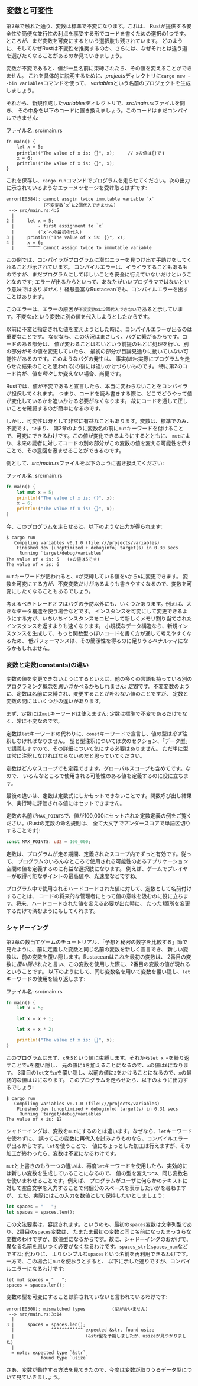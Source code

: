 <!--
## Variables and Mutability
-->

## 変数と可変性

<!--
As mentioned in Chapter 2, by default variables are immutable. This is one of
many nudges Rust gives you to write your code in a way that takes advantage of
the safety and easy concurrency that Rust offers. However, you still have the
option to make your variables mutable. Let’s explore how and why Rust
encourages you to favor immutability and why sometimes you might want to opt
out.
-->

第2章で触れた通り、変数は標準で不変になります。これは、
Rustが提供する安全性や簡便な並行性の利点を享受する形でコードを書くための選択の1つです。
ところが、まだ変数を可変にするという選択肢も残されています。
どのように、そしてなぜRustは不変性を推奨するのか、さらには、なぜそれとは違う道を選びたくなることがあるのか見ていきましょう。

<!--
When a variable is immutable, once a value is bound to a name, you can't change
that value. To illustrate this, let’s generate a new project called *variables*
in your *projects* directory by using `cargo new --bin variables`.
-->

変数が不変であると、値が一旦名前に束縛されたら、その値を変えることができません。
これを具体的に説明するために、*projects*ディレクトリに`cargo new --bin variables`コマンドを使って、
*variables*という名前のプロジェクトを生成しましょう。

<!--
Then, in your new *variables* directory, open *src/main.rs* and replace its
code with the following code that won't compile just yet:
-->

それから、新規作成した*variables*ディレクトリで、*src/main.rs*ファイルを開き、
その中身を以下のコードに置き換えましょう。このコードはまだコンパイルできません:

<!--
<span class="filename">Filename: src/main.rs</span>
-->

<span class="filename">ファイル名: src/main.rs</span>

```rust,ignore
fn main() {
    let x = 5;
    println!("The value of x is: {}", x);     // xの値は{}です
    x = 6;
    println!("The value of x is: {}", x);
}
```

<!--
Save and run the program using `cargo run`. You should receive an error
message, as shown in this output:
-->

これを保存し、`cargo run`コマンドでプログラムを走らせてください。次の出力に示されているようなエラーメッセージを受け取るはずです:

```text
error[E0384]: cannot assgin twice immutable variable `x`
              (不変変数`x`に2回代入できません)
 --> src/main.rs:4:5
  |
2 |     let x = 5;
  |         - first assignment to `x`
  |         (`x`への最初の代入)
3 |     println!("The value of x is: {}", x);
4 |     x = 6;
  |     ^^^^^ cannot assign twice to immutable variable
```

<!--
This example shows how the compiler helps you find errors in your programs.
Even though compiler errors can be frustrating, they only mean your program
isn’t safely doing what you want it to do yet; they do *not* mean that you’re
not a good programmer! Experienced Rustaceans still get compiler errors.
-->

この例では、コンパイラがプログラムに潜むエラーを見つけ出す手助けをしてくれることが示されています。
コンパイルエラーは、イライラすることもあるものですが、まだプログラムにしてほしいことを安全に行えていないだけということなのです;
エラーが出るからといって、あなたがいいプログラマではないという意味ではあり*ません*！
経験豊富なRustaceanでも、コンパイルエラーを出すことはあります。

<!--
The error message indicates that the cause of the error is that you `cannot
assign twice to immutable variable x`, because you tried to assign a second
value to the immutable `x` variable.
-->

このエラーは、エラーの原因が`不変変数xに2回代入できない`であると示しています。不変な`x`という変数に別の値を代入しようとしたからです。

<!--
It’s important that we get compile-time errors when we attempt to change a
value that we previously designated as immutable because this very situation
can lead to bugs. If one part of our code operates on the assumption that a
value will never change and another part of our code changes that value, it’s
possible that the first part of the code won’t do what it was designed to do.
This cause of bugs can be difficult to track down after the fact,
especially when the second piece of code changes the value only *sometimes*.
-->

以前に不変と指定された値を変えようとした時に、コンパイルエラーが出るのは重要なことです。
なぜなら、この状況はまさしく、バグに繋がるからです。コードのある部分は、
値が変わることはないという前提のもとに処理を行い、別の部分がその値を変更していたら、
最初の部分が目論見通りに動いていない可能性があるのです。このようなバグの発生は、
事実(`訳注`:実際にプログラムを走らせた結果のことと思われる)の後には追いかけづらいものです。
特に第2のコード片が、値を*時々*しか変えない場合、尚更です。

<!--
In Rust the compiler guarantees that when you state that a value won’t change,
it really won’t change. That means that when you’re reading and writing code,
you don’t have to keep track of how and where a value might change. Your code
is thus easier to reason through.
-->

Rustでは、値が不変であると宣言したら、本当に変わらないことをコンパイラが担保してくれます。
つまり、コードを読み書きする際に、どこでどうやって値が変化しているかを追いかける必要がなくなります。
故にコードを通して正しいことを確認するのが簡単になるのです。

<!--
But mutability can be very useful. Variables are immutable only by default; as
you did in Chapter 2, you can make them mutable by adding `mut` in front of the
variable name. In addition to allowing this value to change, `mut` conveys
intent to future readers of the code by indicating that other parts of the code
will be changing this variable value.
-->

しかし、可変性は時として非常に有益なこともあります。変数は、標準でのみ、不変です。つまり、
第2章のように変数名の前に`mut`キーワードを付けることで、可変にできるわけです。この値が変化できるようにするとともに、
`mut`により、未来の読者に対してコードの別の部分がこの変数の値を変える可能性を示すことで、その意図を汲ませることができるのです。

<!--
For example, change *src/main.rs* to the following:
-->

例として、*src/main.rs*ファイルを以下のように書き換えてください:

<!--
<span class="filename">Filename: src/main.rs</span>
-->

<span class="filename">ファイル名: src/main.rs</span>

```rust
fn main() {
    let mut x = 5;
    println!("The value of x is: {}", x);
    x = 6;
    println!("The value of x is: {}", x);
}
```

<!--
When we run the program now, we get this:
-->

今、このプログラムを走らせると、以下のような出力が得られます:

```text
$ cargo run
   Compiling variables v0.1.0 (file:///projects/variables)
    Finished dev [unoptimized + debuginfo] target(s) in 0.30 secs
     Running `target/debug/variables`
The value of x is: 5   (xの値は5です)
The value of x is: 6
```

<!--
We’re allowed to change the value that `x` binds to from `5` to `6` when `mut`
is used. In some cases, you’ll want to make a variable mutable because it makes
the code more convenient to write than if it had only immutable variables.
-->

`mut`キーワードが使われると、`x`が束縛している値を`5`から`6`に変更できます。
変数を可変にする方が、不変変数だけがあるよりも書きやすくなるので、変数を可変にしたくなることもあるでしょう。

<!--
There are multiple trade-offs to consider, in addition to the prevention of
bugs. For example, in cases where you’re using large data structures, mutating
an instance in place may be faster than copying and returning newly allocated
instances. With smaller data structures, creating new instances and writing in
a more functional programming style may be easier to think through, so lower
performance might be a worthwhile penalty for gaining that clarity.
-->

考えるべきトレードオフはバグの予防以外にも、いくつかあります。例えば、大きなデータ構造を使う場合などです。
インスタンスを可変にして変更できるようにする方が、いちいちインスタンスをコピーして新しくメモリ割り当てされたインスタンスを返すよりも速くなります。
小規模なデータ構造なら、新規インスタンスを生成して、もっと関数型っぽいコードを書く方が通して考えやすくなるため、
低パフォーマンスは、その簡潔性を得るのに足りうるペナルティになるかもしれません。

<!--
### Differences Between Variables and Constants
-->

### 変数と定数(constants)の違い

<!--
Being unable to change the value of a variable might have reminded you of
another programming concept that most other languages have: *constants*. Like
immutable variables, constants are values that are bound to a name and are not
allowed to change, but there are a few differences between constants and
variables.
-->

変数の値を変更できないようにするといえば、他の多くの言語も持っている別のプログラミング概念を思い浮かべるかもしれません:
*定数*です。不変変数のように、定数は名前に束縛され、変更することが叶わない値のことですが、
定数と変数の間にはいくつかの違いがあります。

<!--
First, we aren’t allowed to use `mut` with constants. Constants aren't just
immutable by default-they're always immutable.
-->

まず、定数には`mut`キーワードは使えません: 定数は標準で不変であるだけでなく、常に不変なのです。

<!--
You declare constants using the `const` keyword instead of the `let` keyword,
and the type of the value *must* be annotated. We're about to cover types and
type annotations in the next section, “Data Types,” so don't worry about the
details right now. Just know that we must always annotate the type.
-->

定数は`let`キーワードの代わりに、`const`キーワードで宣言し、値の型は*必ず*注釈しなければなりません。
型と型注釈については次のセクション、「データ型」で講義しますので、その詳細について気にする必要はありません。
ただ単に型は常に注釈しなければならないのだと思っていてください。

<!--
Constants can be declared in any scope, including the global scope, which makes
them useful for values that many parts of code need to know about.
-->

定数はどんなスコープでも定義できます。グローバルスコープも含めてです。なので、
いろんなところで使用される可能性のある値を定義するのに役に立ちます。

<!--
The last difference is that constants may be set only to a constant expression,
not the result of a function call or any other value that could only be
computed at runtime.
-->

最後の違いは、定数は定数式にしかセットできないことです。関数呼び出し結果や、実行時に評価される値にはセットできません。

<!--
Here's an example of a constant declaration where the constant's name is
`MAX_POINTS` and its value is set to 100,000. (Rust naming convention for
constants is to use all upper case with underscores between words):
-->

定数の名前が`MAX_POINTS`で、値が100,000にセットされた定数定義の例をご覧ください。(Rustの定数の命名規則は、
全て大文字でアンダースコアで単語区切りすることです):

```rust
const MAX_POINTS: u32 = 100_000;
```

<!--
Constants are valid for the entire time a program runs, within the scope they
were declared in, making them a useful choice for values in your application
domain that multiple parts of the program might need to know about, such as the
maximum number of points any player of a game is allowed to earn or the speed
of light.
-->

定数は、プログラムが走る期間、定義されたスコープ内でずっと有効です。従って、
プログラムのいろんなところで使用される可能性のあるアプリケーション空間の値を定義するのに有益な選択肢になります。
例えば、ゲームでプレイヤーが取得可能なポイントの最高値や、光速度などですね。

<!--
Naming hardcoded values used throughout your program as constants is useful in
conveying the meaning of that value to future maintainers of the code. It also
helps to have only one place in your code you would need to change if the
hardcoded value needed to be updated in the future.
-->

プログラム中で使用されるハードコードされた値に対して、定数として名前付けすることは、
コードの将来的な管理者にとって値の意味を汲むのに役に立ちます。将来、ハードコードされた値を変える必要が出た時に、
たった1箇所を変更するだけで済むようにもしてくれます。

<!--
### Shadowing
-->

### シャドーイング

<!--
As you saw in the guessing game tutorial in the “Comparing the Guess to the
Secret Number” section in Chapter 2, you can declare a new variable with the
same name as a previous variable, and the new variable shadows the previous
variable. Rustaceans say that the first variable is *shadowed* by the second,
which means that the second variable’s value is what appears when the variable
is used. We can shadow a variable by using the same variable’s name and
repeating the use of the `let` keyword as follows:
-->

第2章の数当てゲームのチュートリアル、「予想と秘密の数字を比較する」節で見たように、前に定義した変数と同じ名前の変数を新しく宣言でき、
新しい変数は、前の変数を覆い隠します。Rustaceanはこれを最初の変数は、
2番目の変数に*覆い隠さ*れたと言い、この変数を使用した際に、2番目の変数の値が現れるということです。
以下のようにして、同じ変数名を用いて変数を覆い隠し、`let`キーワードの使用を繰り返します:

<!--
<span class="filename">Filename: src/main.rs</span>
-->

<span class="filename">ファイル名: src/main.rs</span>

```rust
fn main() {
    let x = 5;

    let x = x + 1;

    let x = x * 2;

    println!("The value of x is: {}", x);
}
```

<!--
This program first binds `x` to a value of `5`. Then it shadows `x` by
repeating `let x =`, taking the original value and adding `1` so the value of
`x` is then `6`. The third `let` statement also shadows `x`, multiplying the
previous value by `2` to give `x` a final value of `12`. Wehn we run this
program, it will output the following:
-->

このプログラムはまず、`x`を`5`という値に束縛します。それから`let x =`を繰り返すことで`x`を覆い隠し、
元の値に`1`を加えることになるので、`x`の値は`6`になります。
3番目の`let`文も`x`を覆い隠し、以前の値に`2`をかけることになるので、`x`の最終的な値は`12`になります。
このプログラムを走らせたら、以下のように出力するでしょう:

```text
$ cargo run
   Compiling variables v0.1.0 (file:///projects/variables)
    Finished dev [unoptimized + debuginfo] target(s) in 0.31 secs
     Running `target/debug/variables`
The value of x is: 12
```

<!--
Shadowing is different than marking a variable as `mut`, because we’ll get a
compile-time error if we accidentally try to reassign to this variable without
using the `let` keyword. By using `let`, we can perform a few transformations
on a value but have the variable be immutable after those transformations have
been completed.
-->

シャドーイングは、変数を`mut`にするのとは違います。なぜなら、`let`キーワードを使わずに、
誤ってこの変数に再代入を試みようものなら、コンパイルエラーが出るからです。`let`を使うことで、
値にちょっとした加工は行えますが、その加工が終わったら、変数は不変になるわけです。

<!--
The other difference between `mut` and shadowing is that because we’re
effectively creating a new variable when we use the `let` keyword again, we can
change the type of the value but reuse the same name. For example, say our
program asks a user to show how many spaces they want between some text by
inputting space characters, but we really want to store that input as a number:
-->

`mut`と上書きのもう一つの違いは、再度`let`キーワードを使用したら、実効的には新しい変数を生成していることになるので、
値の型を変えつつ、同じ変数名を使いまわせることです。例えば、
プログラムがユーザに何らかのテキストに対して空白文字を入力することで何個分のスペースを表示したいかを尋ねますが、
ただ、実際にはこの入力を数値として保持したいとしましょう:

```rust
let spaces = "   ";
let spaces = spaces.len();
```

<!--
This construct is allowed because the first `spaces` variable is a string type
and the second `spaces` variable, which is a brand-new variable that happens to
have the same name as the first one, is a number type. Shadowing thus spares us
from having to come up with different names, like `spaces_str` and
`spaces_num`; instead, we can reuse the simpler `spaces` name. However, if we
try to use `mut` for this, as shown here, we'll get a compile-time error:
-->

この文法要素は、容認されます。というのも、最初の`spaces`変数は文字列型であり、2番目の`spaces`変数は、
たまたま最初の変数と同じ名前になったまっさらな変数のわけですが、数値型になるからです。故に、シャドーイングのおかげで、
異なる名前を思いつく必要がなくなるわけです。`spaces_str`と`spaces_num`などですね; 代わりに、
よりシンプルな`spaces`という名前を再利用できるわけです。一方で、この場合に`mut`を使おうとすると、
以下に示した通りですが、コンパイルエラーになるわけです:

```rust,ignore
let mut spaces = "   ";
spaces = spaces.len();
```

<!--
The error says we’re not allowed to mutate a variable’s
type:
-->

変数の型を可変にすることは許されていないと言われているわけです:

```text
error[E0308]: mismatched types          (型が合いません)
 --> src/main.rs:3:14
  |
3 |     spaces = spaces.len();
  |              ^^^^^^^^^^^^ expected &str, found usize
  |                           (&str型を予期しましたが、usizeが見つかりました)
  |
  = note: expected type `&str`
             found type `usize`
```

<!--
Now that we’ve explored how variables work, let’s look at more data types they
can have.
-->

さあ、変数が動作する方法を見てきたので、今度は変数が取りうるデータ型について見ていきましょう。
